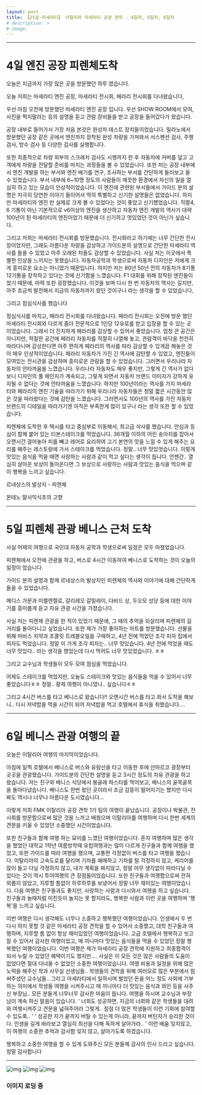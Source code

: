 ```yaml
---
layout: post
title: 【25살-마세라티】 이탈리아 마세라티 공장 견학 - 4일차, 5일차, 6일차
# description: >
# image: 
---
```

***
# 4일 엔진 공장 피렌체도착

오늘은 지금까지 가장 많은 곳을 방문했던 하루 였습니다. 

오늘 저희는 마세라티 엔진 공장, 마세라티 전시회, 페라리 전시회를 다녀왔습니다, 

우선 아침 오전에 방문했던 마세라티 엔진 공장 입니다.
우선 SHOW ROOM에서 모여, 사진을 찍지말라는 등의 설명을 듣고
관람 장비들을 받고 공장을 들어갔다가 왔습니다. 

공장 내부로 들어가서 가장 처음 본것은 완성차 테스트 장치들이었습니다. 
밀라노에서 방문했던 공장 같은 곳에서 엔진까지 장착된 완성 차량을 가져와서
서스펜션 검사, 주행 검사, 방수 검사 등 다양한 검사를 실행합니다. 

또한 최종적으로 차량 외부의 스크래치 검사도 시행까지 한 후 자동차에 커버를 덮고 
고객에게 차량을 전달할 준비를 마치는 과정들을 볼 수 있었습니다. 
또한 저는 공장 내부에서 엔진 개발을 하는 부서와 엔진 배기를 연구, 조사하는 부서를 간단하게
둘러보고 올 수 있었습니다. 부서 내부에 6~10명 정도의 사람들이 깨끗한 환경에서 자신의 일을
열심히 하고 있는 모습이 인상적이었습니다. 이 엔진에 관련된 부서들에서 가이드 분의 설명은
지극히 당연한 이야기 들이어서 딱히 특별하고 신기한 설명들은 없었습니다. 하지만 마세라티의 엔진 만
실제로 크게 볼 수 있었다는 것이 좋았고 신기헀었습니다. 직렬4, 6 기통이 아닌 기본적으로 v6이상의 엔진을
생산하고 자동차 엔진 개발의 역사가 대략 100년이 된 마세라티의 엔진이었기 때문에 더 신기하고 멋있었던 것이 아닌가 싶습니다. 

그리고 저희는 마세라티 전시회를 방문했습니다. 
전시회라고 하기에는 너무 간단한 전시장이었지만, 그래도 아름다운 차량을 감상하고
가이드분의 설명으로 간단한 마세라티 역사를 들을 수 있었고 아주 오래된 차들도 감상할 수 있었습니다.
사실 저는 이곳에서 특별한 인상을 느끼지는 못했습니다. 자동차공학과 학생으로써 자동차 디자인은
저에게 크게 흥미로운 요소는 아니었기 때문입니다. 하지만 저는 80년 50년 전의 자동차가 8기통 12기통을
장착하고 있다는 것에 신기함을 느꼈습니다. F1 대회를 위해 장착된 엔진들이었기 때문에, 마력 또한 
굉장했습니다. 이것을 보며 다시 한 번 자동차의 역사는 길지만, 아주 조금씩 발전해서 지금의 자동차까지 왔던 것이구나
라는 생각을 할 수 있었습니다,    

그리고 점심식사를 했습니다

정심식사를 마치고, 페라리 전시회를 다녀왔습니다. 
페라리 전시회는 오전에 방문 했던 마세라티 전시회와 다르게 좀더 전문적으로 
1인당 12유로를 받고 입장을 할 수 있는 곳이었습니다. 그래서 더 진지하게 페라리를 감상할 수 있어서 좋았습니다. 
엄청 큰 공간은 아니지만, 적절한 공간에 페라리 자동차를 적절히 나열해 놓고, 관람객이 바닥을 천천히 따라다니며
감상한다면 아주 편하게 페라리의 역사를 따라 감상할 수 있게끔 해놓은 것이 매우 인상적이었습니다. 
페라리 자동차가 가진 긴 역사에 감탄할 수 있었고, 엔진들이 모여있는 전시관을 감상하며 흥미로운 관람을 할 수 있었습니다.
그러면서 우리나라 자동차의 안타까움을 느꼈습니다. 우리나라 자동차도 매우 좋지만, 그렇게 긴 역사가 없다보니
디자인의 풀 체인지가 계속되고, 그렇게 되면서 자동차 브랜드 이미지가 강하게 유지될 수 없다는 것에 안타까움을 느꼈습니다. 
하지만 100년이라는 역사를 가지 마세라티와 페라리의 엔진 기술을 따라가기 위해 우리나라 자동차들은 정말 짧은 시간동안 
많은 것을 따라왔다는 것에 감탄을 느꼈습니다. 그러면서도 100년의 역사를 가진 자동차 브랜드의 디테일을 따라가기엔
아직은 부족한게 많이 있구나 라는 생각 또한 할 수 있었습니다. 

피렌체에 도착한 후 택시를 타고 중심부로 이동해서, 최고급 삭사를 했습니다. 
안심과 등심이 함께 붙어 있는 티본스테이크를 먹었습니다. 36개월 이하의 어린 송아지를 잡아서
오랜시간 걸어놓아 피를 빼고 레어로 요리하여 고기 본연의 맛을 느낄 수 있게 해주는 요리를 
해주는 레스토랑에 가서 스테이크를 먹었습니다. 정말.. 너무 맛있엇습니다.
이렇게 맛있는 음식을 먹을 때면 사랑하는 사람과 같이 먹고 싶다는 생각이 듭니다. 
언젠간.. 열심히 살아온 보상이 돌아온다면 그 보상으로 사랑하는 사람과 맛있는 음식을 먹으며 같이 행복을 느끼고 싶습니다.


르네상스의 발상지 - 피렌체

몬테노 말사믹식초의 고향



***

#  5일 피렌체 관광 베니스 근처 도착

사실 어제의 여행으로 국민대 자동차 공학과 학생으로써 일정은 모두 마쳤었습니다.

피렌체에서 오전에 관광을 하고, 버스로 4시간 이동하여 베니스로 도착하는 것이 오늘의 일정이 었습니다.

가이드 분의 설명과 함께 르네상스의 발상지인 피렌체의 역사와 이야기에 대해 간단하게 들을 수 있었습니다.

메디스 가문과 미켈렌젤로, 갈리레오 갈릴레이, 다비드 상, 두오모 성당 등에 대한 이야기를 흥미롭게 듣고
자유 관광 시간을 가졌습니다. 

사실 저는 피렌체 관광을 한 적이 있었기 때문에, 그 때의 추억을 되살리며 피렌체의 길거리를
돌아다니고 싶었습니다. 또한 제가 가장 좋아하는 마트를 방문했습니다. 선물을 위해 마비스 치약과
초콜릿 트레블오일을 구매하고, 4년 전에 먹었던 조각 피자 집에서 피자도 먹었습니다. 
정말 이 가게 조각 피자는.. 너무 맛있습니다. 4년 전에 먹었을 때도 너무 맛있다.. 라는 생각을 했었는데
다시 먹어도 너무 맛있었습니다. ㅎㅎ

그리고 교수님과 학생들이 모두 모여 점심을 먹었습니다.

어제도 스테이크를 먹었지만, 오늘도 스테이크와 맛있는 음식들을 먹을 수 있어서 너무 좋았습니다ㅎㅎ
정말.. 황제 여행이 아니었나.. 싶습니다ㅎㅎ

그리고 4시간 버스를 타고 베니스로 왔습니다!! 
오랜시간 버스를 타고 와서 도착을 해보니.. 다시 저녁밥을 먹을 시간이 되어 저녁밥을 먹고
호텔에서 휴식을 취했습니다....

***

# 6일 베니스 관광 여행의 끝

오늘은 이탈리아 여행의 마지막이었습니다.

아침에 일찍 호텔에서 베니스로 버스와 유람선을 타고 이동한 후에
산마르코 광장부터 곳곳을 관광했습니다. 가이드분의 간단한 설명을 듣고
 3시간 정도의 자유 관광을 하고 왔습니다. 
저는 친구와 베니스 식당에서 봉골래 파스타를 먹어보고, 베니스의 골목골목을
돌아다녔습니다. 베니스도 한번 왔던 곳이라서 조금 감흥이 떨어지기는 했지만
다시봐도 역시나 너무나 아름다운 도시였습니다...

이렇게 저희 FMK 이탈리아 공장 견학 1기 팀의 여행이 끝났습니다.
공장이나 박물관, 전시회를 방문함으로써 많은 것을 느끼고 배웠으며
이탈리아를 여행하며 다시 한번 세계의 견문을 키울 수 있었던 소중했던 시간이었습니다.

또한 친구들과 함께 여행 하는 묘미를 느꼈던 여행이었습니다.
혼자 여행하며 많은 생각을 했었던 대학교 1학년 여름방학때 유럽여행과는 많이 다르게
친구들과 함께 여행을 했었고, 또한 가이드를 따라 여행을 했으며, 교통편 걱정없이 버스를 타고 여행을 했습니다.
이탈리아의 고속도로를 달리며 기차를 예매하고 기차를 탈 걱정하지 않고, 케리어를 많이 들고 다닐 걱정하지 않고,
내가 계획을 짜지않고, 정말 아무 생각없이 따라다닐 수 있다는 것이 역시 투어여행의 큰 장점들이었습니다.
또한 친구들과 여행함으로써 전혀 외롭지 않았고, 지루할 틈없이 하루하루를 보냈어서 정말 너무 재미있는 여행이었습니다.
다음 여행은 친구들과도 좋지만, 사랑하는 사람과 다시와서 여행을 하고 싶습니다. 친구들과 놀때처럼 미친듯이
놀지는 못 할지라도, 행복한 사람과 이런 곳을 여행하며 '행복'을 느끼고 싶습니다.


이번 여행은 다시 생각해도 너무나 소중하고 행복했던 여행이었습니다.
인생에서 두 번 다시 하지 못할 것 같은 마세라티 공장 견학을 할 수 있어서 소중했고,
대학 친구들과 여행하며, 지루할 틈 없이 항상 재미있었던 여행이었습니다. 
고급 호텔에서 행복하고 씻고 잘 수 있어서 감사한 여행이었고, 매 끼니마다 맛있는 음식들을
먹을 수 있었던 정말 행복했던 여행이었습니다.
이번 여행은 제가 마세라티 공장 견학에 지원하고 최종합격이 되서 누릴 수 있었던 혜택이기도 했지만....
사실은 이 모든 것은 많은 사람들의 도움이 없었다면 절대 다녀올 수 없었던 소중한 여행이었습니다. 
여행 비용과 일정을 위해 많은 노력을 해주신 학과 사무실 선생님들.. 
학생들의 견학을 위해 여러모로 많은 부분에서 힘써주셨던 교수님들..
그리고 마세라티에서 일하시며 벌었던 돈을 어느 정도 사회에 기부하는 의미에서
학생들 여행을 시켜주시고 매 끼니마다 더 맛있는 음식과 와인 등을 사주신 부장님..
모든 분들게 너무너무 감사한 마음이 듭니다.
여행을 하시며 교수님과 부장님이 계속 하신 말씀이 있습니다. 
' 너희도 성공하면, 지금의 너희와 같은 학생들을 대려와 여행시켜주고 견문을 넓혀주어라
그렇게.. 점점 더 많은 학생들이 이런 기회에 참여할 수 있도록.. ' 
' 성공한 자가 끝까지 버틸 수 있는게 아니라, 끝까지 버틴자가 승리한 것이다. 인생을 길게 바라보고
열심히 최선을 다해 독하게 살아가라.. '
이런 배움 잊지않고, 이 여행의 소중한 추억과 감사함 잊지 않고, 살아가도록 하겠습니다.

행복하고 소중한 여행을 할 수 있게 도와주신 모든 분들께 감사의 인사 드리고 싶습니다. 정말 감사합니다

***




![img](https://github.com/junha1125/Imgaes_For_GitBlog/blob/master/2020-04-16/mase_7.jpg?raw=true)
![img](https://github.com/junha1125/Imgaes_For_GitBlog/blob/master/2020-04-16/mase_8.jpg?raw=true)
![img](https://github.com/junha1125/Imgaes_For_GitBlog/blob/master/2020-04-16/mase_9.jpg?raw=true)

### 이미지 로딩 중